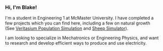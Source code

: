 ### Hi, I'm Blake!

I'm a student in Engineering 1 at McMaster University. I have completed a few projects which you can find here, including a few on natural growth (See [Veritasium Population Simulation](https://github.com/BlakeFreer/Veritasium_Population_Simulation) and [Sheep Simulator](https://github.com/BlakeFreer/SheepSimulator)).

I am looking to specialize in Mechatronics or Engineering Physics, and want to research and develop efficient ways to produce and use electricity.

<!--
**BlakeFreer/BlakeFreer** is a ✨ _special_ ✨ repository because its `README.md` (this file) appears on your GitHub profile.

Here are some ideas to get you started:

- 🔭 I’m currently working on ...
- 🌱 I’m currently learning ...
- 👯 I’m looking to collaborate on ...
- 🤔 I’m looking for help with ...
- 💬 Ask me about ...
- 📫 How to reach me: ...
- 😄 Pronouns: ...
- ⚡ Fun fact: ...
-->
